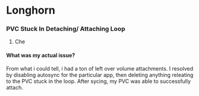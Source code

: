 # Longhorn

### PVC Stuck In Detaching/ Attaching Loop

1. Che

#### What was my actual issue?

From what i could tell, i had a ton of left over volume attachments.  I resolved by disabling autosync for the particular app, then deleting anything releating to the PVC stuck in the loop. After sycing, my PVC was able to successfully attach.&#x20;

